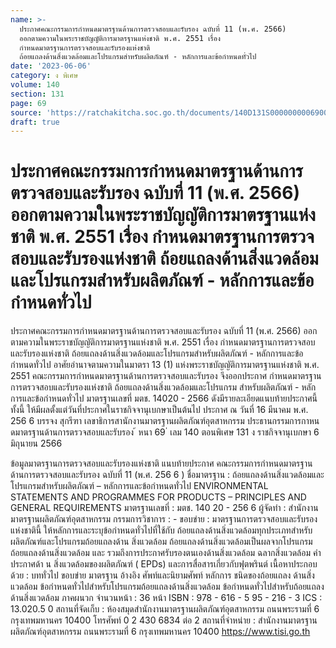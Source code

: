```yaml
---
name: >-
  ประกาศคณะกรรมการกำหนดมาตรฐานด้านการตรวจสอบและรับรอง ฉบับที่ 11 (พ.ศ. 2566)
  ออกตามความในพระราชบัญญัติการมาตรฐานแห่งชาติ พ.ศ. 2551 เรื่อง
  กำหนดมาตรฐานการตรวจสอบและรับรองแห่งชาติ
  ถ้อยแถลงด้านสิ่งแวดล้อมและโปรแกรมสำหรับผลิตภัณฑ์ - หลักการและข้อกำหนดทั่วไป
date: '2023-06-06'
category: ง พิเศษ
volume: 140
section: 131
page: 69
source: 'https://ratchakitcha.soc.go.th/documents/140D131S0000000006900.pdf'
draft: true
---
```


# ประกาศคณะกรรมการกำหนดมาตรฐานด้านการตรวจสอบและรับรอง ฉบับที่ 11 (พ.ศ. 2566) ออกตามความในพระราชบัญญัติการมาตรฐานแห่งชาติ พ.ศ. 2551 เรื่อง กำหนดมาตรฐานการตรวจสอบและรับรองแห่งชาติ ถ้อยแถลงด้านสิ่งแวดล้อมและโปรแกรมสำหรับผลิตภัณฑ์ - หลักการและข้อกำหนดทั่วไป

ประกาศคณะกรรมการกำหนดมาตรฐานด้านการตรวจสอบและรับรอง ฉบับที่ 11 (พ.ศ. 2566) ออกตามความในพระราชบัญญัติการมาตรฐานแห่งชาติ พ.ศ. 2551 เรื่อง กำหนดมาตรฐานการตรวจสอบและรับรองแห่งชาติ ถ้อยแถลงด้านสิ่งแวดล้อมและโปรแกรมสำหรับผลิตภัณฑ์ - หลักการและข้อกำหนดทั่วไป อาศัยอำนาจตามความในมาตรา 13 (1) แห่งพระราชบัญญัติการมาตรฐานแห่งชาติ พ.ศ. 2551 คณะกรรมการกำหนดมาตรฐานด้านการตรวจสอบและรับรอง จึงออกประกาศ กำหนดมาตรฐานการตรวจสอบและรับรองแห่งชาติ ถ้อยแถลงด้านสิ่งแวดล้อมและโปรแกรม สำหรับผลิตภัณฑ์ - หลักการและข้อกำหนดทั่วไป มาตรฐานเลขที่ มตช. 14020 - 2566 ดังมีรายละเอียดแนบท้ายประกาศนี้ ทั้งนี้ ให้มีผลตั้งแต่วันที่ประกาศในราชกิจจานุเบกษาเป็นต้นไป ประกาศ ณ วันที่ 16 มีนาคม พ.ศ. 256 6 บรรจง สุกรีฑา เลขาธิการสานักงานมาตรฐานผลิตภัณฑ์อุตสาหกรรม ประธานกรรมการกาหนดมาตรฐานด้านการตรวจสอบและรับรอง ้ หนา 69 ่ เลม 140 ตอนพิเศษ 131 ง ราชกิจจานุเบกษา 6 มิถุนายน 2566

ข้อมูลมาตรฐานการตรวจสอบและรับรองแห่งชาติ แนบท้ายประกาศ คณะกรรมการกําหนดมาตรฐานด้านการตรวจสอบและรับรอง ฉบับที่ 11 (พ.ศ. 256 6 ) ชื่อมาตรฐาน : ถ้อยแถลงด้านสิ่งแวดล้อมและโปรแกรมสําหรับผลิตภัณฑ์ – หลักการและข้อกําหนดทั่วไป ENVIRONMENTAL STATEMENTS AND PROGRAMMES FOR PRODUCTS – PRINCIPLES AND GENERAL REQUIREMENTS มาตรฐานเลขที่ : มตช. 140 20 - 256 6 ผู้จัดทํา : สํานักงานมาตรฐานผลิตภัณฑ์อุตสาหกรรม กรรมการวิชาการ : - ขอบข่าย : มาตรฐานการตรวจสอบและรับรองแห่งชาตินี้ ให้หลักการและระบุข้อกําหนดทั่วไปที่ใช้กับ ถ้อยแถลงด้านสิ่งแวดล้อมทุกประเภทสําหรับผลิตภัณฑ์และโปรแกรมถ้อยแถลงด้าน สิ่งแวดล้อม ถ้อยแถลงด้านสิ่งแวดล้อมเป็นผลจากโปรแกรมถ้อยแถลงด้านสิ่งแวดล้อม และ รวมถึงการประกาศรับรองตนเองด้านสิ่งแวดล้อม ฉลากสิ่งแวดล้อม คําประกาศด้า น สิ่งแวดล้อมของผลิตภัณฑ์ ( EPDs) และการสื่อสารเกี่ยวกับฟุตพรินต์ เนื้อหาประกอบด้วย : บททั่วไป ขอบข่าย มาตรฐาน อ้างอิง ศัพท์และนิยามศัพท์ หลักการ ชนิดของถ้อยแถลง ด้านสิ่งแวดล้อม ข้อกําหนดทั่วไปสําหรับโปรแกรมถ้อยแถลงด้านสิ่งแวดล้อม ข้อกําหนดทั่วไปสําหรับถ้อยแถลงด้านสิ่งแวดล้อม ภาคผนวก จํานวนหน้า : 36 หน้า ISBN : 978 - 616 - 5 95 - 216 - 3 ICS : 13.020.5 0 สถานที่จัดเก็บ : ห้องสมุดสํานักงานมาตรฐานผลิตภัณฑ์อุตสาหกรรม ถนนพระรามที่ 6 กรุงเทพมหานคร 10400 โทรศัพท์ 0 2 430 6834 ต่อ 2 สถานที่จําหน่าย : สํานักงานมาตรฐานผลิตภัณฑ์อุตสาหกรรม ถนนพระรามที่ 6 กรุงเทพมหานคร 10400 https://www.tisi.go.th
